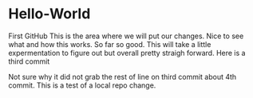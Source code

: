 # Hello-World
First GitHub
This is the area where we will put our changes.  Nice to see what and how this works.  So far so good.
This will take a little expermentation to figure out but overall pretty straigh forward.
Here is a third commit

Not sure why it did not grab the rest of line on third commit about 4th commit.
This is a test of a local repo change.

